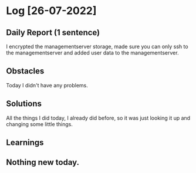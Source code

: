 # Log [26-07-2022]
 
## Daily Report (1 sentence)

I encrypted the managementserver storage, made sure you can only ssh to the managementserver and added user data to the managementserver.
 
## Obstacles

Today I didn't have any problems. 
 
## Solutions

All the things I did today, I already did before, so it was just looking it up and changing some little things.

## Learnings

Nothing new today.
---